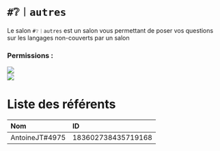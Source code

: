# `#❔︱autres`
Le salon `#❔︱autres` est un salon vous permettant de poser vos questions sur les 
langages non-couverts par un salon

### Permissions :
![](https://img.shields.io/badge/Lecture-OUI-green?style=for-the-badge) <br/>
![](https://img.shields.io/badge/Ecriture-OUI-green?style=for-the-badge)

# Liste des référents 
| Nom | ID|
|:---|:---|
| AntoineJT#4975 | 183602738435719168 |
